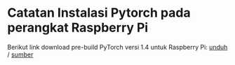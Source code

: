 # Catatan Instalasi Pytorch pada perangkat Raspberry Pi

Berikut link download pre-build PyTorch versi 1.4 untuk Raspberry Pi: [unduh](https://wintics-opensource.s3.eu-west-3.amazonaws.com/torch-1.4.0a0%2B7963631-cp37-cp37m-linux_armv7l.whl) / [sumber](https://discuss.pytorch.org/t/installing-pytorch-on-raspberry-pi-3/25215/14)
